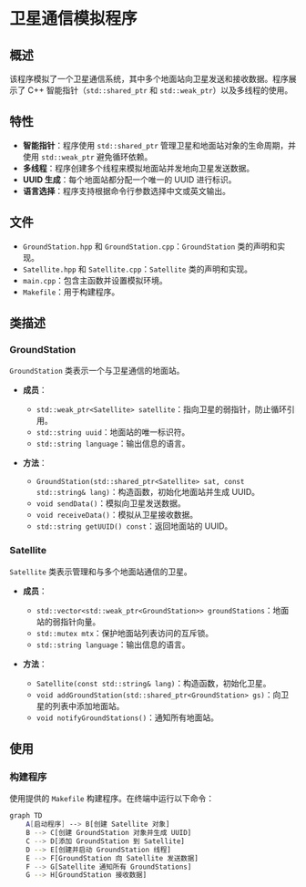 # 卫星通信模拟程序

## 概述

该程序模拟了一个卫星通信系统，其中多个地面站向卫星发送和接收数据。程序展示了 C++ 智能指针（`std::shared_ptr` 和 `std::weak_ptr`）以及多线程的使用。

## 特性

- **智能指针**：程序使用 `std::shared_ptr` 管理卫星和地面站对象的生命周期，并使用 `std::weak_ptr` 避免循环依赖。
- **多线程**：程序创建多个线程来模拟地面站并发地向卫星发送数据。
- **UUID 生成**：每个地面站都分配一个唯一的 UUID 进行标识。
- **语言选择**：程序支持根据命令行参数选择中文或英文输出。

## 文件

- `GroundStation.hpp` 和 `GroundStation.cpp`：`GroundStation` 类的声明和实现。
- `Satellite.hpp` 和 `Satellite.cpp`：`Satellite` 类的声明和实现。
- `main.cpp`：包含主函数并设置模拟环境。
- `Makefile`：用于构建程序。

## 类描述

### GroundStation

`GroundStation` 类表示一个与卫星通信的地面站。

- **成员**：
  - `std::weak_ptr<Satellite> satellite`：指向卫星的弱指针，防止循环引用。
  - `std::string uuid`：地面站的唯一标识符。
  - `std::string language`：输出信息的语言。

- **方法**：
  - `GroundStation(std::shared_ptr<Satellite> sat, const std::string& lang)`：构造函数，初始化地面站并生成 UUID。
  - `void sendData()`：模拟向卫星发送数据。
  - `void receiveData()`：模拟从卫星接收数据。
  - `std::string getUUID() const`：返回地面站的 UUID。

### Satellite

`Satellite` 类表示管理和与多个地面站通信的卫星。

- **成员**：
  - `std::vector<std::weak_ptr<GroundStation>> groundStations`：地面站的弱指针向量。
  - `std::mutex mtx`：保护地面站列表访问的互斥锁。
  - `std::string language`：输出信息的语言。

- **方法**：
  - `Satellite(const std::string& lang)`：构造函数，初始化卫星。
  - `void addGroundStation(std::shared_ptr<GroundStation> gs)`：向卫星的列表中添加地面站。
  - `void notifyGroundStations()`：通知所有地面站。

## 使用

### 构建程序

使用提供的 `Makefile` 构建程序。在终端中运行以下命令：

```bash
graph TD
    A[启动程序] --> B[创建 Satellite 对象]
    B --> C[创建 GroundStation 对象并生成 UUID]
    C --> D[添加 GroundStation 到 Satellite]
    D --> E[创建并启动 GroundStation 线程]
    E --> F[GroundStation 向 Satellite 发送数据]
    F --> G[Satellite 通知所有 GroundStations]
    G --> H[GroundStation 接收数据]

```
